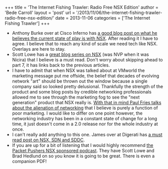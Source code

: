 +++
title = 'The Internet Fishing Trawler: Radio Free NSX Edition'
author = 'Bede Carroll'
layout = 'post'
url = '/2013/11/06/the-internet-fishing-trawler-radio-free-nsx-edition/'
date = 2013-11-06
categories = ['The Internet Fishing Trawler']
+++

- Anthony Burke over at Cisco Inferno has [a good blog post on what he believes the
  current state of play is with NSX](http://blog.ciscoinferno.net/vmware-nsx-is-here-and-now).
  After reading it I have to agree. I believe that to reach any kind of scale we
  need tech like NSX. Overlays are here to stay.
- Scott Lowe has a [great blog series on NSX](http://blog.scottlowe.org/2013/11/01/learning-nvp-part-7-handling-the-nvp-to-nsx-transition/)
  (was NVP when it was Nicira) that I believe is a must read. Don't worry about
  skipping ahead to part 7, it has links back to the previous articles.
- I have to admit that when NSX was talked about at VMworld the marketing message
  put me offside, the belief that decades of evolving network "art" should be
  thrown out the window because a single company said so looked pretty delusional.
  Thankfully the strength of the product and some blog posts by credible networking
  professionals allowed me to see through the marketing fog to see the "next
  generation" product that NSX really is. [With that in mind Paul Fries talks
  about the alienation of networking](http://www.poppingclouds.com/2013/10/03/nsx-alienating-networking-team/)
  that I believe is purely a function of poor marketing. I would like to differ
  on one point however, the networking industry has been in a constant state of
  change for a long time, it just doesn't come in a 2.0 release nor for the whole
  industry at once.
- I can't really add anything to this one. James over at Digerati has [a must read
  post on NSX, SDN and SDDC](http://blog.digerati.me/vmware-nsx-and-the-sddc-revolution/).
- If you are up for a bit of listening that I would highly recommend [the Packet
  Pushers NSX sponsored podcast](http://packetpushers.net/show-161-vmware-nsx-real-world-sdn-sponsored/).
  They have Scott Lowe and Brad Hedlund on so you know it is going to be great.
  There is even a companion PDF!

